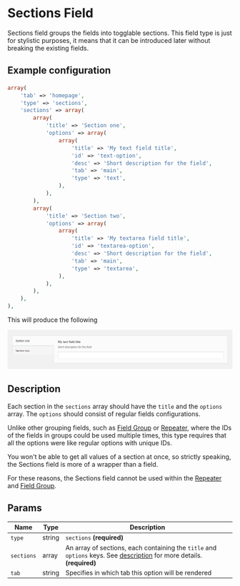 # Sections Field

Sections field groups the fields into togglable sections. This field type is just for stylistic purposes, it means that it can be introduced later without breaking the existing fields.
 
## Example configuration

```php
array(
    'tab' => 'homepage',
    'type' => 'sections',
    'sections' => array(
        array(
            'title' => 'Section one',
            'options' => array(
                array(
                    'title' => 'My text field title',
                    'id' => 'text-option',
                    'desc' => 'Short description for the field',
                    'tab' => 'main',
                    'type' => 'text',
                ),
            ),
        ),
        array(
            'title' => 'Section two',
            'options' => array(
                array(
                    'title' => 'My textarea field title',
                    'id' => 'textarea-option',
                    'desc' => 'Short description for the field',
                    'tab' => 'main',
                    'type' => 'textarea',
                ),
            ),
        ),
    ),
),
```

This will produce the following

![](../assets/sections.png)

## Description

Each section in the `sections` array should have the `title` and the `options` array. The `options` should consist of regular fields configurations.

Unlike other grouping fields, such as [Field Group](field-group.md) or [Repeater](repeater.md), where the IDs of the fields in groups could be used multiple times, this type requires that all the options were like regular options with unique IDs.

You won't be able to get all values of a section at once, so strictly speaking, the Sections field is more of a wrapper than a field.

For these reasons, the Sections field cannot be used within the [Repeater](repeater.md) and [Field Group](field-group.md).

## Params

| Name | Type | Description |
| --- | --- | --- |
| `type` | string | `sections` **(required)**
| `sections` | array | An array of sections, each containing the `title` and `options` keys. See [description](description.md) for more details. **(required)**
| `tab` | string | Specifies in which tab this option will be rendered